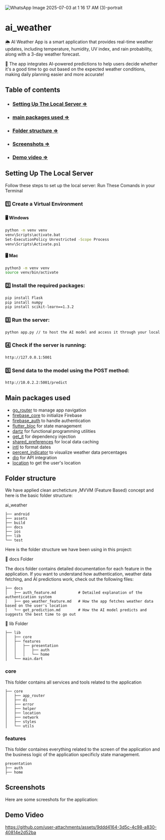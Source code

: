 ![WhatsApp Image 2025-07-03 at 1 16 17 AM (3)-portrait](https://github.com/user-attachments/assets/b55ee216-c084-4e40-bbd8-e609f2c5cb7f)
# ai_weather
🌦 AI Weather App is a smart application that provides real-time weather updates, including temperature, humidity, UV index, and rain probability, along with a 3-day weather forecast.

🤖 The app integrates AI-powered predictions to help users decide whether it's a good time to go out based on the expected weather conditions, making daily planning easier and more accurate!

## Table of contents
- ### [Setting Up The Local Server =>](#setting-up-the-local-server)
- ### [main packages used =>](#main-packages-used)
- ### [Folder structure =>](#folder-structure)
- ### [Screenshots =>](#screenshots)
- ### [Demo video =>](#demo-video)


## Setting Up The Local Server
Follow these steps to set up the local server:
Run These Comands in your Terminal
### 1️⃣ Create a Virtual Environment
#### 🖥️ **Windows**
```sh
python -m venv venv
venv\Scripts\activate.bat
Set-ExecutionPolicy Unrestricted -Scope Process
venv\Scripts\Activate.ps1
```
#### 🖥️ **Mac**
```sh
python3 -m venv venv
source venv/bin/activate
```
### 2️⃣ Install the required packages:
```sh
pip install Flask
pip install numpy
pip install scikit-learn==1.3.2
```
### 3️⃣ Run the server:
```sh
python app.py // to host the AI model and access it through your local host on port 5001.
```
### 4️⃣ Check if the server is running:
```sh
http://127.0.0.1:5001
```
### 5️⃣ Send data to the model using the POST method:
```sh
http://10.0.2.2:5001/predict
```
## Main packages used

- [go_router](https://pub.dev/packages/go_router) to manage app navigation
- [firebase_core](https://pub.dev/packages/firebase_core) to initialize Firebase
- [firebase_auth](https://pub.dev/packages/firebase_auth) to handle authentication
- [flutter_bloc](https://pub.dev/packages/flutter_bloc) for state management
- [dartz](https://pub.dev/packages/dartz) for functional programming utilities
- [get_it](https://pub.dev/packages/get_it) for dependency injection
- [shared_preferences](https://pub.dev/packages/shared_preferences) for local data caching
- [intl](https://pub.dev/packages/intl) to format dates
- [percent_indicator](https://pub.dev/packages/percent_indicator) to visualize weather data percentages
- [dio](https://pub.dev/packages/dio) for API integration
- [location](https://pub.dev/packages/location) to get the user's location


## Folder structure
We have applied clean archeticture ,MVVM (Feature Based)  concept and here is the basic folder structure:

ai_weather
```
├── android
├── assets
├── build
├── docs
├── ios
├── lib
└── test
```
Here is the folder structure we have been using in this project:

📂 docs Folder

The docs folder contains detailed documentation for each feature in the application.
If you want to understand how authentication, weather data fetching, and AI predictions work, check out the following files:
```
├── docs
│   ├── auth_feature.md          # Detailed explanation of the authentication system
│   ├── geo_weather_feature.md   # How the app fetches weather data based on the user's location
│   └── get_prediction.md        # How the AI model predicts and suggests the best time to go out
```

📂 lib Folder
```
├── lib
│   ├── core
│   ├── features
│   │   ├── presentation
│   │   │   ├── auth
│   │   │   └── home
│   └── main.dart
```
### core
This folder contains all services and tools related to the application
```
├── core
│   ├── app_router
│   ├── di
│   ├── error
│   ├── helper
│   ├── location
│   ├── network
│   ├── styles
│   └── utils                
```
### features
This folder containes everything related to the screen of the application and the business logic of the application specificly state management.
```
presentation
├── auth
├── home
```

## Screenshots
Here are some screeshots for the application:




## Demo Video
https://github.com/user-attachments/assets/9ddd4164-3d5c-4c98-a830-40814e2d52ba
